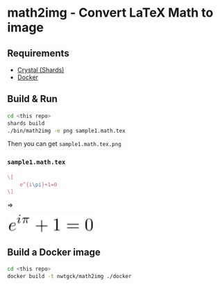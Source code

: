 # math2img - Convert LaTeX Math to image

## Requirements

* [Crystal (Shards)](https://crystal-lang.org/)
* [Docker](https://www.docker.com/)

## Build & Run

```bash
cd <this repo>
shards build
./bin/math2img -e png sample1.math.tex
```

Then you can get `sample1.math.tex.png`

### `sample1.math.tex`

```tex
\[
    e^{i\pi}+1=0
\]
```
=>

<img src="demos/demo1.svg" width="200">


## Build a Docker image

```bash
cd <this repo>
docker build -t nwtgck/math2img ./docker
```